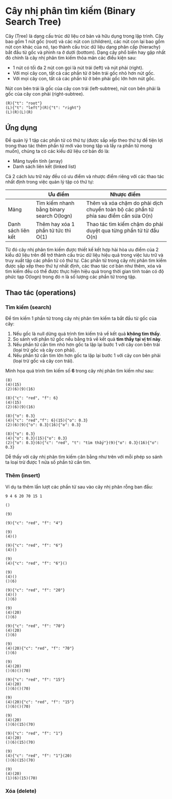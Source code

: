 # Cây nhị phân tìm kiếm (Binary Search Tree)

Cây (Tree) là dạng cấu trúc dữ liệu cơ bản và hữu dụng trong lập trình. Cây bao gồm 1 nút gốc (root) và các nút con (children), các nút con lại bao gồm nút con khác của nó, tạo thành cấu trúc dữ liệu dạng phân cấp (hierachy) bắt đầu từ gốc và phình ra ở dưới (bottom). Dạng cây phổ biến hay gặp nhất đó chính là cây nhị phân tìm kiếm thỏa mãn các điều kiện sau:

- 1 nút có tối đa 2 nút con gọi là nút trái (left) và nút phải (right).
- Với mọi cây con, tất cả các phần tử ở bên trái gốc nhỏ hơn nút gốc.
- Với mọi cây con, tất cả các phần tử ở bên phải gốc lớn hơn nút gốc.

Nút con bên trái là gốc của cây con trái (left-subtree), nút con bên phải là gốc của cây con phải (right-subtree).

~~~[tree](shape=circle,size=38,height=200,width=300)
(R){"t": "root"}
(L){"t": "left"}(R){"t": "right"}
(L)(R)(L)(R)
~~~

## Ứng dụng

Để quản lý 1 tập các phần tử có thứ tự (được sắp xếp theo thứ tự để tiện lợi trong thao tác thêm phần tử mới vào trong tập và lấy ra phần tử mong muốn), chúng ta có các kiểu dữ liệu cơ bản đó là:

- Mảng tuyến tính (array)
- Danh sách liên kết (linked list)

Cả 2 cách lưu trữ này đều có ưu điểm và nhược điểm riêng với các thao tác nhất định trong việc quản lý tập có thứ tự:

|                    | Ưu điểm                                   | Nhược điểm                                                                          |
|--------------------|-------------------------------------------|-------------------------------------------------------------------------------------|
| Mảng               | Tìm kiếm nhanh bằng binary search O(logn) | Thêm và xóa chậm do phải dịch chuyển toàn bộ các phần tử phía sau điểm cần sửa O(n) |
| Danh sách liên kết | Thêm hay xóa 1 phần tử tức thì O(1)       | Thao tác tìm kiếm chậm do phải duyệt qua từng phần tử từ đầu O(n)                   |

Từ đó cây nhị phân tìm kiếm được thiết kế kết hợp hài hòa ưu điểm của 2 kiểu dữ liệu trên để trở thành cấu trúc dữ liệu hiệu quả trong việc lưu trữ và truy xuất tập các phần tử có thứ tự. Các phần tử trong cây nhị phân tìm kiếm được sắp xếp theo thứ tự nhất định, các thao tác cơ bản như thêm, xóa và tìm kiếm đều có thể được thực hiện hiệu quả trong thời gian tính toán có độ phức tạp O(logn) trong đó n là số lượng các phần tử trong tập.

## Thao tác (operations)

### Tìm kiếm (search)

Để tìm kiếm 1 phần tử trong cây nhị phân tìm kiếm ta bắt đầu từ gốc của cây:

1. Nếu gốc là null dừng quá trình tìm kiếm trả về kết quả **không tìm thấy**.
2. So sánh với phần tử gốc nếu bằng trả về kết quả **tìm thấy tại vị trí này**.
3. Nếu phần tử cần tìm nhỏ hơn gốc ta lặp lại bước 1 với cây con bên trái (loại trừ gốc và cây con phải).
4. Nếu phần tử cần tìm lớn hơn gốc ta lặp lại bước 1 với cây con bên phải (loại trừ gốc và cây con trái).

Minh họa quá trình tìm kiếm số **6** trong cây nhị phân tìm kiếm như sau:

~~~[tree](shape=circle,size=34,height=200,width=300)
(8)
(4)(15)
(2)(6)(9)(16)

(8){"c": "red", "f": 6}
(4)(15)
(2)(6)(9)(16)

(8){"o": 0.3}
(4){"c": "red","f": 6}(15){"o": 0.3}
(2)(6)(9){"o": 0.3}(16){"o": 0.3}

(8){"o": 0.3}
(4){"o": 0.3}(15){"o": 0.3}
(2){"o": 0.3}(6){"c": "red", "t": "tìm thấy"}(9){"o": 0.3}(16){"o": 0.3}
~~~

Dễ thấy với cây nhị phân tìm kiếm cân bằng như trên với mỗi phép so sánh ta loại trừ được 1 nửa số phần tử cần tìm.

### Thêm (insert)

Ví dụ ta thêm lần lượt các phần tử sau vào cây nhị phân rỗng ban đầu:

`9 4 6 20 70 15 1`


~~~[tree](shape=circle,size=34,height=200)
()

(9)

(9){"c": "red", "f": "4"}

(9)
(4)()

(9){"c": "red", "f": "6"}
(4)()

(9)
(4){"c": "red", "f": "6"}()

(9)
(4)()
()(6)

(9){"c": "red", "f": "20"}
(4)()
()(6)

(9)
(4)(20)
()(6)

(9){"c": "red", "f": "70"}
(4)(20)
()(6)

(9)
(4)(20){"c": "red", "f": "70"}
()(6)

(9)
(4)(20)
()(6)()(70)

(9){"c": "red", "f": "15"}
(4)(20)
()(6)()(70)

(9)
(4)(20){"c": "red", "f": "15"}
()(6)()(70)

(9)
(4)(20)
()(6)(15)(70)

(9){"c": "red", "f": "1"}
(4)(20)
()(6)(15)(70)

(9)
(4){"c": "red", "f": "1"}(20)
()(6)(15)(70)

(9)
(4)(20)
(1)(6)(15)(70)
~~~

### Xóa (delete)
